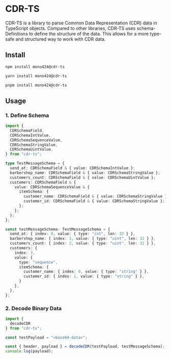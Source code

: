# CDR-TS

CDR-TS is a library to parse Common Data Representation (CDR) data in TypeScript objects. Compared to other libraries, CDR-TS uses schema-Definitions to define the structure of the data. This allows for a more type-safe and structured way to work with CDR data.

## Install

```bash
npm install mono424@cdr-ts
```

```bash
yarn install mono424@cdr-ts
```

```bash
pnpm install mono424@cdr-ts
```

## Usage

### 1. Define Schema

```typescript
import {
  CDRSchemaField,
  CDRSchemaIntValue,
  CDRSchemaSequenceValue,
  CDRSchemaStringValue,
  CDRSchemaUintValue,
} from "cdr-ts";

type TestMessageSchema = {
  send_at: CDRSchemaField & { value: CDRSchemaIntValue };
  barbershop_name: CDRSchemaField & { value: CDRSchemaStringValue };
  customers_count: CDRSchemaField & { value: CDRSchemaUintValue };
  customers: CDRSchemaField & {
    value: CDRSchemaSequenceValue & {
      itemSchema: {
        customer_name: CDRSchemaField & { value: CDRSchemaStringValue };
        customer_id: CDRSchemaField & { value: CDRSchemaStringValue };
      };
    };
  };
};

const testMessageSchema: TestMessageSchema = {
  send_at: { index: 0, value: { type: "int", len: 32 } },
  barbershop_name: { index: 1, value: { type: "uint", len: 32 } },
  customers_count: { index: 2, value: { type: "uint", len: 32 } },
  customers: {
    index: 3,
    value: {
      type: "sequence",
      itemSchema: {
        customer_name: { index: 0, value: { type: "string" } },
        customer_id: { index: 1, value: { type: "string" } },
      }
    },
  },
};
```

### 2. Decode Binary Data

```typescript
import {
  decodeCDR
} from "cdr-ts";

const testPayload = "<base64-data>";

const { header, payload } = decodeCDR(testPayload, testMessageSchema);
console.log(payload);
```
